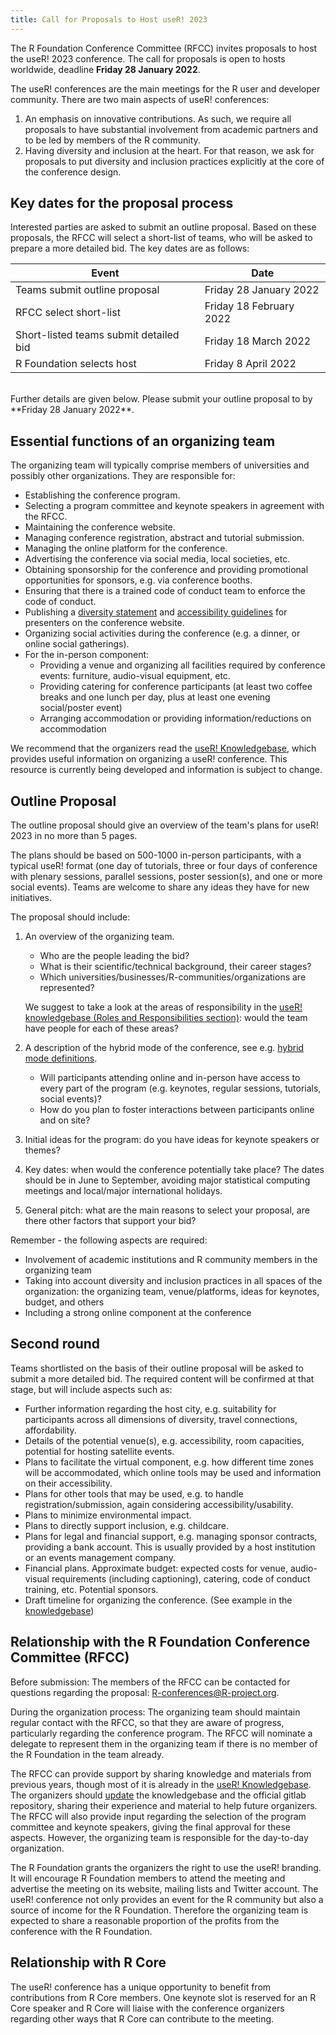 ```yaml
---
title: Call for Proposals to Host useR! 2023
--- 
```


The R Foundation Conference Committee (RFCC) invites proposals to host the useR! 2023 conference. The call for proposals is open to hosts worldwide, deadline **Friday 28 January 2022**.

The useR! conferences are the main meetings for the R user and developer community. There are two main aspects of useR! conferences: 

1. An emphasis on innovative contributions. As such, we require all proposals to have substantial involvement from academic partners and to be led by members of the R community.
2. Having diversity and inclusion at the heart. For that reason, we ask for proposals to put diversity and inclusion practices explicitly at the core of the conference design. 

## Key dates for the proposal process

Interested parties are asked to submit an outline proposal. Based on these proposals, the RFCC will select a short-list of teams, who will be asked to prepare a more detailed bid. The key dates are as follows: 

| Event | Date |
| ----- | ---- |
| Teams submit outline proposal | Friday 28 January 2022 |
| RFCC select short-list | Friday 18 February 2022 |
| Short-listed teams submit detailed bid&nbsp;  | Friday 18 March 2022 |
| R Foundation selects host | Friday 8 April 2022 | 
<br>
Further details are given below. Please submit your outline proposal to <R-conferences@r-project.org> by **Friday 28 January 2022**.

## Essential functions of an organizing team

The organizing team will typically comprise members of universities and possibly other organizations. They are responsible for:

* Establishing the conference program.
* Selecting a program committee and keynote speakers in agreement with the RFCC.
* Maintaining the conference website.
* Managing conference registration, abstract and tutorial submission.
* Managing the online platform for the conference.
* Advertising the conference via social media, local societies, etc.
* Obtaining sponsorship for the conference and providing promotional opportunities for sponsors, e.g. via conference booths.
* Ensuring that there is a trained code of conduct team to enforce the code of conduct.
* Publishing a [diversity statement](https://rconf.gitlab.io/userknowledgebase/diversity-equity-and-inclusion.html#diversity-statement) and [accessibility guidelines](https://user2021.r-project.org/participation/accessibility/) for presenters on the conference website.
* Organizing social activities during the conference (e.g. a dinner, or online social gatherings).
* For the in-person component:
  * Providing a venue and organizing all facilities required by conference events: furniture, audio-visual equipment, etc.
  * Providing catering for conference participants (at least two coffee breaks and one lunch per day, plus at least one evening social/poster event)
  * Arranging accommodation or providing information/reductions on accommodation


We recommend that the organizers read the [useR! Knowledgebase](https://rconf.gitlab.io/userknowledgebase/), which provides useful information on organizing a useR! conference. This resource is currently being developed and information is subject to change.

## Outline Proposal

The outline proposal should give an overview of the team's plans for useR! 2023 in no more than 5 pages.

The plans should be based on 500-1000 in-person participants, with a typical useR! format (one day of tutorials, three or four days of conference with plenary sessions, parallel sessions, poster session(s), and one or more social events). Teams are welcome to share any ideas they have for new initiatives.

The proposal should include:
    
1. An overview of the organizing team. 
    * Who are the people leading the bid?
    * What is their scientific/technical background, their career stages?
    * Which universities/businesses/R-communities/organizations are represented? 
    
    We suggest to take a look at the areas of responsibility in the [useR! knowledgebase (Roles and Responsibilities section)](https://rconf.gitlab.io/userknowledgebase/conference-overview.html#roles-and-responsibilities): would the team have people for each of these areas?
    
2. A description of the hybrid mode of the conference, see e.g. [hybrid mode definitions](https://gitlab.com/rconf/userknowledgebase/-/issues/62).
   * Will participants attending online and in-person have access to every part of the program (e.g. keynotes, regular sessions, tutorials, social events)?
   * How do you plan to foster interactions between participants online and on site?
 
3. Initial ideas for the program: do you have ideas for keynote speakers or themes? 

4. Key dates: when would the conference potentially take place? The dates should be in June to September, avoiding major statistical computing meetings and local/major international holidays.

5. General pitch: what are the main reasons to select your proposal, are there other factors that support your bid?


Remember - the following aspects are required: 

  * Involvement of academic institutions and R community members in the organizing team
  * Taking into account diversity and inclusion practices in all spaces of the organization: the organizing team, venue/platforms, ideas for keynotes, budget, and others
  * Including a strong online component at the conference

## Second round

Teams shortlisted on the basis of their outline proposal will be asked to submit a more detailed bid. The required content will be confirmed at that stage, but will include aspects such as:

* Further information regarding the host city, e.g. suitability for participants across all dimensions of diversity, travel connections, affordability. 
* Details of the potential venue(s), e.g. accessibility, room capacities, potential for hosting satellite events.
* Plans to facilitate the virtual component, e.g. how different time zones will be accommodated, which online tools may be used and information on their accessibility.
* Plans for other tools that may be used, e.g. to handle registration/submission, again considering accessibility/usability.
* Plans to minimize environmental impact.
* Plans to directly support inclusion, e.g. childcare.
* Plans for legal and financial support, e.g. managing sponsor contracts, providing a bank account. This is usually provided by a host institution or an events management company.
* Financial plans. Approximate budget: expected costs for venue, audio-visual requirements (including  captioning), catering, code of conduct training, etc. Potential sponsors.
* Draft timeline for organizing the conference. (See example in the [knowledgebase](https://rconf.gitlab.io/userknowledgebase/conference-overview.html#key-dates-for-planning))

## Relationship with the R Foundation Conference Committee (RFCC)

Before submission: The members of the RFCC can be contacted for questions regarding the proposal: <R-conferences@R-project.org>.

During the organization process: The organizing team should maintain regular contact with the RFCC, so that they are aware of progress, particularly regarding the conference program. The RFCC will nominate a delegate to represent them in the organizing team if there is no member of the R Foundation in the team already. 

The RFCC can provide support by sharing knowledge and materials from previous years, though most of it is already in the [useR! Knowledgebase](https://rconf.gitlab.io/userknowledgebase/). The organizers should [update](https://rconf.gitlab.io/userknowledgebase/contributions.html#how-to-contribute-to-this-knowledgebase) the knowledgebase and the official gitlab repository, sharing their experience and material to help future organizers. The RFCC will also provide input regarding the selection of the program committee and keynote speakers, giving the final approval for these aspects. However, the organizing team is responsible for the day-to-day organization.

The R Foundation grants the organizers the right to use the useR! branding. It will encourage R Foundation members to attend the meeting and advertise the meeting on its website, mailing lists and Twitter account. The useR! conference not only provides an event for the R community but also a source of income for the R Foundation. Therefore the organizing team is expected to share a reasonable proportion of the profits from the conference with the R Foundation.

## Relationship with R Core

The useR! conference has a unique opportunity to benefit from contributions from R Core members. One keynote slot is reserved for an R Core speaker and R Core will liaise with the conference organizers regarding other ways that R Core can contribute to the meeting.

